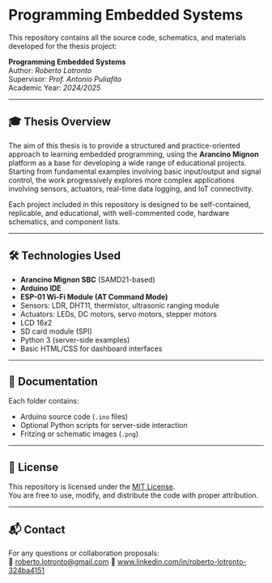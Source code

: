 # Programming Embedded Systems

This repository contains all the source code, schematics, and materials developed for the thesis project:

**Programming Embedded Systems**  
Author: *Roberto Lotronto*  
Supervisor: *Prof. Antonio Puliafito*  
Academic Year: *2024/2025*

---

## 🎓 Thesis Overview

The aim of this thesis is to provide a structured and practice-oriented approach to learning embedded programming, using the **Arancino Mignon** platform as a base for developing a wide range of educational projects. Starting from fundamental examples involving basic input/output and signal control, the work progressively explores more complex applications involving sensors, actuators, real-time data logging, and IoT connectivity.

Each project included in this repository is designed to be self-contained, replicable, and educational, with well-commented code, hardware schematics, and component lists.

---

## 🛠️ Technologies Used

- **Arancino Mignon SBC** (SAMD21-based)
- **Arduino IDE**
- **ESP-01 Wi-Fi Module (AT Command Mode)**
- Sensors: LDR, DHT11, thermistor, ultrasonic ranging module
- Actuators: LEDs, DC motors, servo motors, stepper motors
- LCD 16x2
- SD card module (SPI)
- Python 3 (server-side examples)
- Basic HTML/CSS for dashboard interfaces

---

## 🧾 Documentation

Each folder contains:

- Arduino source code (`.ino` files)
- Optional Python scripts for server-side interaction
- Fritzing or schematic images (`.png`)
  
---

## 📜 License

This repository is licensed under the [MIT License](./LICENSE).  
You are free to use, modify, and distribute the code with proper attribution.

---

## 📬 Contact

For any questions or collaboration proposals:  
📧 roberto.lotronto@gmail.com
🔗 www.linkedin.com/in/roberto-lotronto-324ba4151
